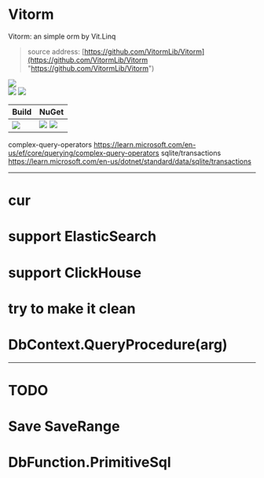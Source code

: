﻿
# Vitorm
Vitorm: an simple orm by Vit.Linq
>source address: [https://github.com/VitormLib/Vitorm](https://github.com/VitormLib/Vitorm "https://github.com/VitormLib/Vitorm")    

![](https://img.shields.io/github/license/VitormLib/Vitorm.svg)  
![](https://img.shields.io/github/repo-size/VitormLib/Vitorm.svg)  ![](https://img.shields.io/github/last-commit/VitormLib/Vitorm.svg)  
 

| Build | NuGet |
| -------- | -------- |
|![](https://github.com/VitormLib/Vitorm/workflows/ki_multibranch/badge.svg) | [![](https://img.shields.io/nuget/v/Vitorm.svg)](https://www.nuget.org/packages/Vitorm/) ![](https://img.shields.io/nuget/dt/Vitorm.svg) |


complex-query-operators https://learn.microsoft.com/en-us/ef/core/querying/complex-query-operators
sqlite/transactions  https://learn.microsoft.com/en-us/dotnet/standard/data/sqlite/transactions

--------------
# cur


# support ElasticSearch
# support ClickHouse

# try to make it clean


# DbContext.QueryProcedure<Entity>(arg)

--------------
# TODO

# Save SaveRange
# DbFunction.PrimitiveSql